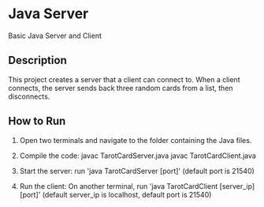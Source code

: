 # Java Server
Basic Java Server and Client

## Description
This project creates a server that a client can connect to. When a client connects, the server sends back three random cards from a list, then disconnects.

## How to Run

1. Open two terminals and navigate to the folder containing the Java files.

2. Compile the code:
javac TarotCardServer.java
javac TarotCardClient.java

3. Start the server:
run 'java TarotCardServer [port]' (default port is 21540)

4. Run the client:
On another terminal, run 'java TarotCardClient [server_ip] [port]' (default server_ip is localhost, default port is 21540)
